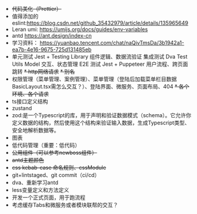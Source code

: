 * ~~代码美化（Prettier）~~
* 值得添加的eslint:https://blog.csdn.net/github_35432979/article/details/135965649
* Leran umi: https://umijs.org/docs/guides/env-variables
* antd https://ant.design/index-cn
* 学习资料： https://yuanbao.tencent.com/chat/naQivTmsDa/3b1942a1-ea7b-4e16-9675-725d131485eb
* 单元测试	Jest + Testing Library	组件逻辑、数据流验证
  集成测试	Dva Test Utils	Model 交互、状态管理
  E2E 测试	Jest + Puppeteer	用户流程、跨页面跳转
~~* http网络请求~~
~~* 别名~~
* 权限管理（菜单管理、案例管理）、菜单管理（登陆后加载菜单栏目数据BasicLayout.tsx需怎么交互？）、登陆界面、微服务、页面布局、404
~~* 各个环境、各个请求~~
* ts接口定义结构
* zustand
* zod:是一个Typescript的库，用于声明和验证数据模式（schema）。它允许你定义数据的结构，然后使用这个结构来验证输入数据，生成Typescript类型、安全地解析数据等。
* 图表
* 低代码管理（重要：低代码）
* ~~公用组件（可以参考newboss组件）~~
* ~~antd主题颜色~~
* ~~css kebab-case 命名规则、cssModule~~
* git+lintstaged、git commit（ci/cd）
* dva、重新学习antd
* less变量定义和方法定义
* 开发一个正式页面，用于跑流程
* 考虑缓存Tabs和微服务或者模块联帮的交互？

 
